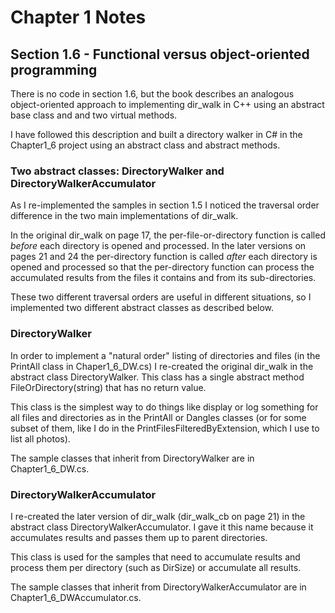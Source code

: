 # Chapter 1 Notes

## Section 1.6 - Functional versus object-oriented programming
There is no code in section 1.6, but the book describes an analogous object-oriented approach to implementing dir_walk in C++ using an abstract base class and and two virtual methods.

I have followed this description and built a directory walker in C# in the Chapter1_6 project using an abstract class and abstract methods.

### Two abstract classes: DirectoryWalker and DirectoryWalkerAccumulator

As I re-implemented the samples in section 1.5 I noticed the traversal order difference in the two main implementations of dir_walk.

In the original dir_walk on page 17, the per-file-or-directory function is called *before* each directory is opened and processed. In the later versions on pages 21 and 24 the per-directory function is called *after* each directory is opened and processed so that the per-directory function can process the accumulated results from the files it contains and from its sub-directories.

These two different traversal orders are useful in different situations, so I implemented two different abstract classes as described below.

### DirectoryWalker
In order to implement a "natural order" listing of directories and files (in the PrintAll class in Chaper1_6_DW.cs) I re-created the original dir_walk in the abstract class DirectoryWalker. This class has a single abstract method FileOrDirectory(string) that has no return value.

This class is the simplest way to do things like display or log something for all files and directories as in the PrintAll or Dangles classes (or for some subset of them, like I do in the PrintFilesFilteredByExtension, which I use to list all photos).

The sample classes that inherit from DirectoryWalker are in Chapter1_6_DW.cs.

### DirectoryWalkerAccumulator
I re-created the later version of dir_walk (dir_walk_cb on page 21) in the abstract class DirectoryWalkerAccumulator. I gave it this name because it accumulates results and passes them up to parent directories.

This class is used for the samples that need to accumulate results and process them per directory (such as DirSize) or accumulate all results.

The sample classes that inherit from DirectoryWalkerAccumulator are in Chapter1_6_DWAccumulator.cs.